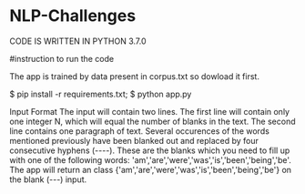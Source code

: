 # NLP-Challenges
CODE IS WRITTEN IN PYTHON 3.7.0


#instruction to run the code 


The app is trained by data present in corpus.txt so dowload it first.

$ pip install -r requirements.txt;
$ python app.py

Input Format 
The input will contain two lines. The first line will contain only one integer N, which will equal the number of blanks in the text. The second line contains one paragraph of text. Several occurences of the words mentioned previously have been blanked out and replaced by four consecutive hyphens (----). These are the blanks which you need to fill up with one of the following words: 'am','are','were','was','is','been','being','be'.
The app will return an class {'am','are','were','was','is','been','being','be'} on the blank (---) input.


